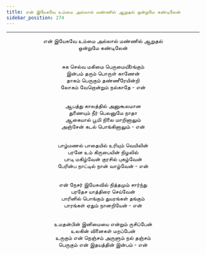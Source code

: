 ```yaml
---
title: என் இயேசுவே உம்மை அல்லால் மண்ணில் ஆறுதல் ஒன்றுமே கண்டிலேன்
sidebar_position: 274
---
```


---
<center>
என் இயேசுவே உம்மை அல்லால் மண்ணில் ஆறுதல்<br/>
ஒன்றுமே கண்டிலேன்<br/><br/>

சுக செல்வ மகிமை பெருமையிbங்கும்<br/>
இன்பம் தரும் பொருள் காணேன்<br/>
தாகம் பெருகும் தண்ணீரேயின்றி<br/>
லோகம் வேறொன்றும் நல்காதே                - என்<br/><br/>

ஆபத்து காலத்தில் அனுகூலமான<br/>
துணையும் நீர் பெலனுமே நாதா<br/>
ஆகையால் பூமி நிலை மாறினாலும்<br/>
அஞ்சேன் கடல் பொங்கினாலும்                - என்<br/><br/>

பாழ்மணல் பாதையில் உரியும் வெயிலின்<br/>
பரனே உம் கிருபையின் நிழலில்<br/>
பாடி மகிழ்வேன் குரசில் புகழ்வேன்<br/>
பேரின்ப நாட்டில் நான் வாழ்வேன்                - என்<br/><br/>

என் நேசர் இயேசுவில் நித்தமும் சார்ந்து<br/>
பரதேச யாத்திரை செய்வேன்<br/>
பாரினில் பொங்கும் துயரங்கள் தங்கும்<br/>
பாரங்கள் ஏதும் நானறியேன்                    - என்<br/><br/>

உமதன்பின் இனிமையை என்றும் ருசிப்பேன்<br/>
உலகின் வினைகள் மறப்பேன்<br/>
உருகும் என் நெஞ்சம் அருளும் நல் தஞ்சம்<br/>
பெருகும் என் இதயத்தின் இன்பம்                - என்
</center>